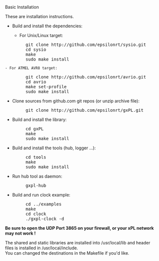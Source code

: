 Basic Installation

These are installation instructions.

* Build and install the dependencies:

    - For Unix/Linux target:

<pre class="fragment">
        git clone http://github.com/epsilonrt/sysio.git
        cd sysio
        make
        sudo make install
</pre>
    - For ATMEL AVR8 target:

<pre class="fragment">
        git clone http://github.com/epsilonrt/avrio.git
        cd avrio
        make set-profile
        sudo make install
</pre>

* Clone sources from github.com git repos (or unzip archive file):

<pre class="fragment">
        git clone http://github.com/epsilonrt/gxPL.git
</pre>


* Build and install the library:

<pre class="fragment">
        cd gxPL
        make
        sudo make install
</pre>

* Build and install the tools (hub, logger ...):

<pre class="fragment">
        cd tools
        make
        sudo make install
</pre>

* Run hub tool as daemon:

<pre class="fragment">
        gxpl-hub
</pre>

* Build and run clock example:

<pre class="fragment">
        cd ../examples
        make
        cd clock
        ./gxpl-clock -d
</pre>

**Be sure to open the UDP Port 3865 on your firewall, or your xPL 
network may not work !**

The shared and static libraries are installed into /usr/local/lib and 
header files is installed in /usr/local/include.  
You can changed the destinations in the Makefile if you'd like.
